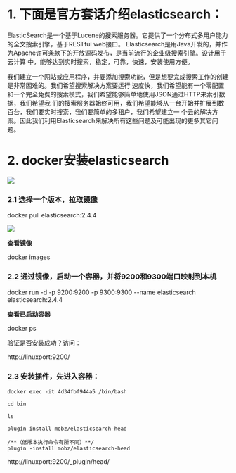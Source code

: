 # 1. 下面是官方套话介绍elasticsearch：

ElasticSearch是一个基于Lucene的搜索服务器。它提供了一个分布式多用户能力的全文搜索引擎，基于RESTful web接口。
Elasticsearch是用Java开发的，并作为Apache许可条款下的开放源码发布，是当前流行的企业级搜索引擎。设计用于云计算
中，能够达到实时搜索，稳定，可靠，快速，安装使用方便。

我们建立一个网站或应用程序，并要添加搜索功能，但是想要完成搜索工作的创建是非常困难的。我们希望搜索解决方案要运行
速度快，我们希望能有一个零配置和一个完全免费的搜索模式，我们希望能够简单地使用JSON通过HTTP来索引数据，我们希望我
们的搜索服务器始终可用，我们希望能够从一台开始并扩展到数百台，我们要实时搜索，我们要简单的多租户，我们希望建立一
个云的解决方案。因此我们利用Elasticsearch来解决所有这些问题及可能出现的更多其它问题。

# 2. docker安装elasticsearch

![](https://images2018.cnblogs.com/blog/546172/201803/546172-20180319184654784-2073785322.png)

### 2.1 选择一个版本，拉取镜像

docker pull elasticsearch:2.4.4

![](https://images2018.cnblogs.com/blog/546172/201803/546172-20180319184728844-824596594.png)

**查看镜像** 

docker images

### 2.2 通过镜像，启动一个容器，并将9200和9300端口映射到本机

docker run -d -p 9200:9200 -p 9300:9300 --name elasticsearch elasticsearch:2.4.4

**查看已启动容器**

docker ps

验证是否安装成功？访问：

http://linuxport:9200/

### 2.3 安装插件，先进入容器：

    docker exec -it 4d34fbf944a5 /bin/bash
    
    cd bin
    
    ls
    
    plugin install mobz/elasticsearch-head
     
    /**（低版本执行命令有所不同）**/
    plugin -install mobz/elasticsearch-head
    
http://linuxport:9200/_plugin/head/
